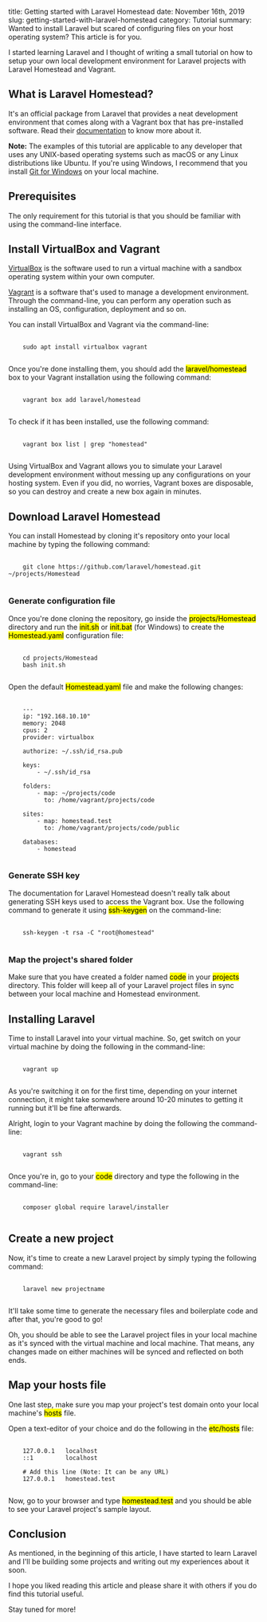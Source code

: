 title: Getting started with Laravel Homestead
date: November 16th, 2019
slug: getting-started-with-laravel-homestead
category: Tutorial
summary: Wanted to install Laravel but scared of configuring files on your host operating system? This article is for you.

I started learning Laravel and I thought of writing a small tutorial on how to setup your own local development environment for Laravel projects with Laravel Homestead and Vagrant.

## What is Laravel Homestead?
It's an official package from Laravel that provides a neat development environment that comes along with a Vagrant box that has pre-installed software. Read their [documentation](https://laravel.com/docs/6.x/homestead) to know more about it.

**Note:** The examples of this tutorial are applicable to any developer that uses any UNIX-based operating systems such as macOS or any Linux distributions like Ubuntu. If you're using Windows, I recommend that you install [Git for Windows](https://gitforwindows.org) on your local machine.

## Prerequisites
The only requirement for this tutorial is that you should be familiar with using the command-line interface.

## Install VirtualBox and Vagrant
[VirtualBox](https://virtualbox.org) is the software used to run a virtual machine with a sandbox operating system within your own computer.

[Vagrant](https://vagrantup.com) is a software that's used to manage a development environment. Through the command-line, you can perform any operation such as installing an OS, configuration, deployment and so on.

You can install VirtualBox and Vagrant via the command-line:
<pre>
    <code class="bash">
    sudo apt install virtualbox vagrant
    </code>
</pre>

Once you're done installing them, you should add the <mark>laravel/homestead</mark> box to your Vagrant installation using the following command:
<pre>
    <code class="bash">
    vagrant box add laravel/homestead
    </code>
</pre>

To check if it has been installed, use the following command:
<pre>
    <code class="bash">
    vagrant box list | grep "homestead"
    </code>
</pre>

Using VirtualBox and Vagrant allows you to simulate your Laravel development environment without messing up any configurations on your hosting system. Even if you did, no worries, Vagrant boxes are disposable, so you can destroy and create a new box again in minutes.

## Download Laravel Homestead
You can install Homestead by cloning it's repository onto your local machine by typing the following command:

<pre>
    <code class="bash">
    git clone https://github.com/laravel/homestead.git ~/projects/Homestead
    </code>
</pre>

### Generate configuration file
Once you're done cloning the repository, go inside the <mark>projects/Homestead</mark> directory and run the <mark>init.sh</mark> or <mark>init.bat</mark> (for Windows) to create the <mark>Homestead.yaml</mark> configuration file:

<pre>
    <code class="bash">
    cd projects/Homestead
    bash init.sh
    </code>
</pre>

Open the default <mark>Homestead.yaml</mark> file and make the following changes:
<pre>
    <code class="yaml">
    ---
    ip: "192.168.10.10"
    memory: 2048
    cpus: 2
    provider: virtualbox

    authorize: ~/.ssh/id_rsa.pub

    keys:
        - ~/.ssh/id_rsa

    folders:
        - map: ~/projects/code
          to: /home/vagrant/projects/code

    sites:
        - map: homestead.test
          to: /home/vagrant/projects/code/public

    databases:
        - homestead
    </code>
</pre>

### Generate SSH key
The documentation for Laravel Homestead doesn't really talk about generating SSH keys used to access the Vagrant box. Use the following command to generate it using <mark>ssh-keygen</mark> on the command-line:

<pre>
    <code class="bash">
    ssh-keygen -t rsa -C "root@homestead"
    </code>
</pre>

### Map the project's shared folder
Make sure that you have created a folder named <mark>code</mark> in your <mark>projects</mark> directory. This folder will keep all of your Laravel project files in sync between your local machine and Homestead environment.

## Installing Laravel
Time to install Laravel into your virtual machine. So, get switch on your virtual machine by doing the following in the command-line:

<pre>
    <code class="bash">
    vagrant up
    </code>
</pre>

As you're switching it on for the first time, depending on your internet connection, it might take somewhere around 10-20 minutes to getting it running but it'll be fine afterwards.

Alright, login to your Vagrant machine by doing the following the command-line:
<pre>
    <code class="bash">
    vagrant ssh
    </code>
</pre>

Once you're in, go to your <mark>code</mark> directory and type the following in the command-line:
<pre>
    <code class="bash">
    composer global require laravel/installer
    </code>
</pre>

## Create a new project
Now, it's time to create a new Laravel project by simply typing the following command:
<pre>
    <code class="bash">
    laravel new projectname
    </code>
</pre>
It'll take some time to generate the necessary files and boilerplate code and after that, you're good to go!

Oh, you should be able to see the Laravel project files in your local machine as it's synced with the virtual machine and local machine. That means, any changes made on either machines will be synced and reflected on both ends.

## Map your hosts file
One last step, make sure you map your project's test domain onto your local machine's <mark>hosts</mark> file.

Open a text-editor of your choice and do the following in the <mark>etc/hosts</mark> file:
<pre>
    <code class="plaintext">
    127.0.0.1   localhost
    ::1         localhost

    # Add this line (Note: It can be any URL)
    127.0.0.1   homestead.test
    </code>
</pre>
Now, go to your browser and type <mark>homestead.test</mark> and you should be able to see your Laravel project's sample layout.

## Conclusion
As mentioned, in the beginning of this article, I have started to learn Laravel and I'll be building some projects and writing out my experiences about it soon.

I hope you liked reading this article and please share it with others if you do find this tutorial useful.

Stay tuned for more!
